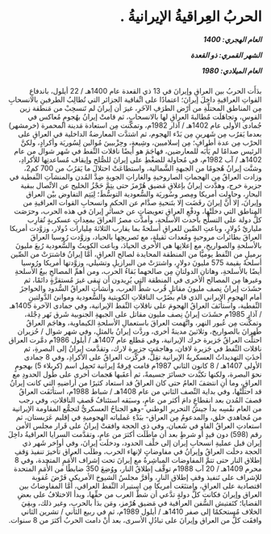 <h1 dir="rtl">الحربُ العِراقيةُ الإيرانيةُ .</h1>

<h5 dir="rtl">العام الهجري:  1400

الشهر القمري: ذو القعدة

العام الميلادي: 1980</h5>

<p dir="rtl">بدَأَت الحربُ بين العراقِ وإيرانَ في 13 ذي القعدة عام 1400هـ / 22 أيلول، باندفاعِ القواتِ العراقيةِ داخلَ إيرانَ؛ اعتمادًا على اتِّفاقية الجزائر التي تُطالِبُ الطرفينِ بالانسحابِ مِن المناطق المحتلَّةِ من أرْض الطرَفِ الآخَرِ، غيرَ أن إيرانَ لم تَنسحِبْ من مَنطقة زين القوسِ، وتجاهَلَت مُطالبةَ العراقِ لها بالانسحابِ، ثم قامتْ إيرانُ بهُجومٍ مُعاكس في جُمادى الأولى عام 1402هـ / آذار 1982م، وتمكَّنت مِن استعادة مَدينة المحمرة (خرمشهر) بعدما يَقرُب مِن شَهرينِ مِن بَدْء الهجوم، ثم اشتدَّت المعارضةُ الداخلية في العراقِ على الحرْب مِن عدة أطرافٍ؛ مِن إسلاميين، وشِيعةٍ، وحِزْبيينَ مُوالين لِسُوريَة وأكرادٍ، ولكنَّ الرئيس صدامًا لم يَأْبَه للمعارضين، فهاجَمَ هو أيضًا ناقلات النِّفط في شَهر شوال من عام 1402هـ / آب 1982م، في مُحاولة للضغْطِ على إيرانَ للصُّلح وإيقاف مُساعدتِها للأكرادِ، وشنَّت إيرانُ هُجومًا من الجبهةِ الشَّمالية، واستطاعَتْ احتلالَ ما يَقرُبُ من 700 كم2، وزادت العراقُ مِن الهجماتِ الصاروخيةِ والغاراتِ الجويةِ ضِدَّ المُدن والمنشآتِ النِّفطية في جزيرة خرج، وهدَّدت إيرانُ بإغلاقِ مَضيق هُرْمزَ حتى يتِمَّ حَجْزُ الخليج عن الاتِّصال ببقية البحارِ، وحاولت أمريكا ومِصر وسُوريَة والسُّعودية التوسُّطَ؛ لِيَتِم التفاوض بيْن العراق وإيرانَ، إلا أنَّ إيرانَ رفَضَت إلا بتَنحيةِ صدَّام عن الحكمِ وانسحابِ القوات العراقيةِ من المناطق التي دخلَتْها، ودفْعِ العراقِ تعويضاتٍ عن خسائرِ إيرانَ في هذه الحرب، وحرَصَت كلُّ دولة على التسلُّح بأحدث الأسلحةِ، وأمدَّت مصرُ العراقَ بمعِداتٍ عسكريةٍ تُقارِب ملياريْ دُولارٍ، وباعتِ الصِّين للعراقِ أسلحةً بما يقارب الثلاثةَ مِليارات دُولار، وزوَّدت أمريكا العراقَ بطائرات مروحيةٍ ومُعدات ثقيلةٍ، مع تَصريحِها بالحياد، وزوَّدت رُوسيا العراقَ بالأسلحةِ والصواريخِ، مع إعلانِها هي الأخرى الحيادَ، وباعت الكويتُ والسُّعودية رُبعَ مليونَ برميلٍ من النِّفط يوميًّا من المنطقة المحايدة لصالح العراقِ، أمَّا إيرانُ فاشترَتْ من الصِّين أسلحةً بقيمة 575 مليونَ دولارٍ، واشترَتْ من البرازيلِ وتشيلي، وزوَّدتها أمريكا ورُوسيا أيضًا بالأسلحةِ، وهاتانِ الدولتانِ مِن صالحهما بَقاءُ الحرب، ومن أهمِّ المصالحِ بيعُ الأسلحةِ وغيرها مِن المصالح الأخرى في المنطقة التي يُرِيدون أن تبقى غيرَ مُستقرَّةٍ دائمًا، ثم حشَدَت إيرانُ نِصف مليونَ مقاتلٍ قُرب شطِّ العرب، وأنشأَتِ العراقُ السُّدود والحواجزَ أمام الهجومِ الإيراني الذي قام بضَرْب الناقلاتِ الكويتية والسُّعودية وموانئ الدَّولتينِ النِّفطية، واستأنَفَ العراقُ الهجومَ على ناقلاتِ النِّفط الإيرانية، وفي جمادى الآخرة 1405هـ / آذار 1985م حشَدَت إيرانُ نِصف مليون مقاتل على الجبهةِ الجنوبية شَرق نَهر دِجْلة، وتمكَّنت مِن عُبور النهر، واتَّهَمت العراقَ باستعمالِ الأسلحةِ الكيماوية، وهاجَم العراقُ طَهرانَ بالصواريخ، وثلاثينَ مدينةً أخرى، وردَّت إيرانُ بالمثلِ، وفي شهر شوال / حُزيران احتلَّت العراقُ جَزيرة خرك الإيرانية، وفي مَطلع عام 1407هـ / أيلول 1986م دمَّرت العراق ناقلات النِّفط في جَزيرة لافان، وهاجمَت جزيرة لارك، وتقدَّمت إيرانُ إلى البصرةِ، ثم أخذَتِ التهديداتُ العسكريةُ الإيرانية تقِلُّ، فركَّزت العراقُ على الأكرادِ، وفي 8 جمادى الأولى 1407هـ / 8 كانون الثاني 1987م قامت فِرقةٌ إيرانية تَحمِل اسم (كربلاء 5) بهجومٍ نحوَ البصرة، ولكنها تكبَّدت خسائرَ جسيمةً، ثم أعقَبها هَجمات أخرى على طُول الحدودِ مع العراقِ، وما أنِ انتصَفَ العامُ حتى كان العراقُ قد استعاد كثيرًا من أراضيهِ التي كانت إيرانُ قد احتلَّتْها، وفي بداية النِّصف الثاني من عام 1408هـ / شباط 1988م، استأنَفَت العراقُ قصفَ المُدن بعد انقطاعٍ دامَ أكثر من عامٍ، وسبَقه استئنافُ قَصفِ الناقلاتِ، وفي رجب من العام نفْسِه بدأ جيشُ التحريرِ الوطني -وهو الجناحُ العسكريُّ لتجمُّع المقاومة الإيرانية من مُجاهدي خلق، والمدعومُ مِن العراق- ببَدْءِ عَملياته الهجوميةِ في إقليم عَرَبستان، ثم استعادتِ العراقُ الفاو في شَعبان، وفي ذي الحجة وافقتْ إيرانُ على قَرار مجلس الأمن رقم (598) دون قيدٍ أو شرطٍ بعد أن ماطَلَت أكثرَ من عامٍ، وتقدَّمت السرايا العراقيةُ داخِلَ إيران قبل عمليةِ انسحابِ إيران إلى خلْف الحدود، ودخلَت إيرانَ، وفي أواخر شَهر ذي الحجة دخلَت العراقُ وإيرانُ في مفاوضاتٍ لإنهاء الحرب، وطلَب العراق تأخيرَ تنفيذ وَقفِ إطلاق النار حتى تتمَّ المفاوضات المباشِرةُ مع إيرانَ تحت إشراف الأُمَمِ المتحدة، وفي 8 محرم 1409هـ / 20 آب 1988م توقَّف إطلاقُ النار، ووُضِعَ 350 ضابطًا من الأُمَمِ المتحدة للإشراف على تَنفيذ وقفِ إطلاق النارِ، وأقرَّ مجلسُ الشيوخ الأمريكي فَرْضَ عُقوبة اقتصادية على العراقِ، وامتنَعَت أمريكا مِن استيراد النِّفط العراقي، أمَّا المفاوضاتُ بين العراق وإيرانَ فكانت كلُّ دولةٍ تدَّعي أن شطَّ العرب من حقِّها، وبدأ الاختلافُ على بعضِ القضايا؛ كتَفتيش السُّفن العراقية في مَضيق هُرْمز، ومَن بدَأ بالحربِ، وغير ذلك، وبقِيَ الخلاف مُستحكمًا إلى صفر 1410هـ / أيلول 1989م، ثم في ربيع الثاني / تشرين الثاني وافقَت كلٌّ من العراق وإيرانَ على تبادُلِ الأسرى، بعد أنْ دامت الحربُ أكثرَ من 8 سنوات.</p></br>
